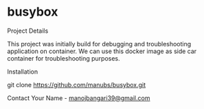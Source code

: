 # busybox

Project Details

This project was initially build for debugging and troubleshooting application on container.
We can use this docker image as side car container for troubleshooting purposes.


Installation

git clone https://github.com/manubs/busybox.git

Contact
Your Name - manojbangari39@gmail.com
